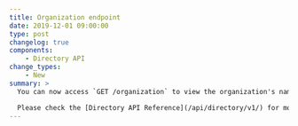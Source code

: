 ```yaml
---
title: Organization endpoint
date: 2019-12-01 09:00:00
type: post
changelog: true
components:
    - Directory API
change_types:
    - New
summary: >
  You can now access `GET /organization` to view the organization's name and other meta data.

  Please check the [Directory API Reference](/api/directory/v1/) for more details.
---
```

